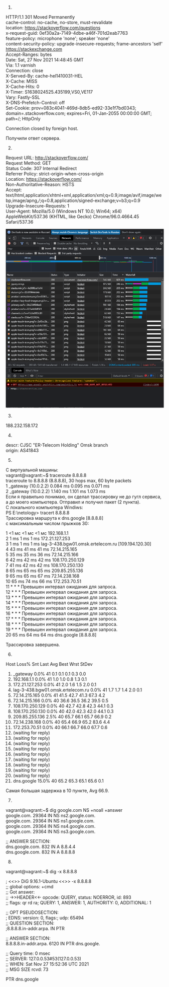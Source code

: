 1)  
HTTP/1.1 301 Moved Permanently  
cache-control: no-cache, no-store, must-revalidate  
location: https://stackoverflow.com/questions  
x-request-guid: 0ef30a2a-7149-4dbe-a46f-701d2eab7763  
feature-policy: microphone 'none'; speaker 'none'  
content-security-policy: upgrade-insecure-requests; frame-ancestors 'self' https://stackexchange.com  
Accept-Ranges: bytes  
Date: Sat, 27 Nov 2021 14:48:45 GMT  
Via: 1.1 varnish  
Connection: close  
X-Served-By: cache-hel1410031-HEL  
X-Cache: MISS  
X-Cache-Hits: 0  
X-Timer: S1638024525.435199,VS0,VE117  
Vary: Fastly-SSL  
X-DNS-Prefetch-Control: off  
Set-Cookie: prov=083c4041-469d-8db5-ed92-33e1f7bd0343; domain=.stackoverflow.com; expires=Fri, 01-Jan-2055 00:00:00 GMT; path=/; HttpOnly  
  
Connection closed by foreign host.  

Получили ответ сервера.  
  
2)  
Request URL: http://stackoverflow.com/  
Request Method: GET  
Status Code: 307 Internal Redirect  
Referrer Policy: strict-origin-when-cross-origin  
Location: https://stackoverflow.com/  
Non-Authoritative-Reason: HSTS  
Accept: text/html,application/xhtml+xml,application/xml;q=0.9,image/avif,image/webp,image/apng,*/*;q=0.8,application/signed-exchange;v=b3;q=0.9  
Upgrade-Insecure-Requests: 1  
User-Agent: Mozilla/5.0 (Windows NT 10.0; Win64; x64) AppleWebKit/537.36 (KHTML, like Gecko) Chrome/96.0.4664.45 Safari/537.36  
  
![img.png](img.png)  
   
3)   
188.232.158.172  
  
4)  
descr: CJSC "ER-Telecom Holding" Omsk branch  
origin: AS41843  
  
5)    
С виртуальной машины:  
vagrant@vagrant:~$ traceroute 8.8.8.8  
traceroute to 8.8.8.8 (8.8.8.8), 30 hops max, 60 byte packets  
 1  _gateway (10.0.2.2)  0.084 ms  0.095 ms  0.071 ms  
 2  _gateway (10.0.2.2)  1.140 ms  1.101 ms  1.073 ms  
Если я правильно понимаю, он сделал трассировку не до гугл сервиса, а до моего компьютера. Отправил и получил пакет (2 пункта).  
С локального компьютера Windiws:  
PS E:\netology> tracert 8.8.8.8  
Трассировка маршрута к dns.google [8.8.8.8]  
с максимальным числом прыжков 30:  
  
  1    <1 мс    <1 мс    <1 мс  192.168.1.1  
  2     1 ms     1 ms     1 ms  172.21.127.253  
  3     1 ms     1 ms     1 ms  lag-3-438.bgw01.omsk.ertelecom.ru [109.194.120.30]  
  4    43 ms    41 ms    41 ms  72.14.215.165  
  5    35 ms    35 ms    36 ms  72.14.215.166  
  6    42 ms    42 ms    42 ms  108.170.250.129  
  7    41 ms    42 ms    42 ms  108.170.250.130  
  8    65 ms    65 ms    65 ms  209.85.255.136  
  9    65 ms    65 ms    67 ms  72.14.238.168  
 10    65 ms    74 ms    66 ms  172.253.70.51  
 11     *        *        *     Превышен интервал ожидания для запроса.  
 12     *        *        *     Превышен интервал ожидания для запроса.  
 13     *        *        *     Превышен интервал ожидания для запроса.  
 14     *        *        *     Превышен интервал ожидания для запроса.  
 15     *        *        *     Превышен интервал ожидания для запроса.  
 16     *        *        *     Превышен интервал ожидания для запроса.  
 17     *        *        *     Превышен интервал ожидания для запроса.  
 18     *        *        *     Превышен интервал ожидания для запроса.  
 19     *        *        *     Превышен интервал ожидания для запроса.  
 20    65 ms    64 ms    64 ms  dns.google [8.8.8.8]  
  
Трассировка завершена.  
  
6)    
 Host                                                         Loss%   Snt   Last   Avg  Best  Wrst StDev  
 1. _gateway                                                   0.0%    41    0.1   0.1   0.1   0.3   0.0  
 2. 192.168.1.1                                                0.0%    41    1.0   1.0   0.8   1.3   0.1  
 3. 172.21.127.253                                             0.0%    41    2.0   1.6   1.5   2.0   0.1  
 4. lag-3-438.bgw01.omsk.ertelecom.ru                          0.0%    41    1.7   1.7   1.4   2.0   0.1  
 5. 72.14.215.165                                              0.0%    41   41.5  42.7  41.3  67.3   4.2  
 6. 72.14.215.166                                              0.0%    40   36.6  36.5  36.2  39.5   0.5  
 7. 108.170.250.129                                            0.0%    40   42.7  42.8  42.3  44.1   0.3  
 8. 108.170.250.130                                            0.0%    40   42.0  42.3  42.0  44.1   0.3  
 9. 209.85.255.136                                             2.5%    40   65.7  66.1  65.7  66.9   0.2  
10. 72.14.238.168                                              0.0%    40   65.4  66.9  65.2  83.6   4.4  
11. 172.253.70.51                                              0.0%    40   66.1  66.7  66.0  67.7   0.6  
12. (waiting for reply)  
13. (waiting for reply)  
14. (waiting for reply)  
15. (waiting for reply)  
16. (waiting for reply)  
17. (waiting for reply)  
18. (waiting for reply)  
19. (waiting for reply)  
20. (waiting for reply)  
21. dns.google                                                15.0%    40   65.2  65.3  65.1  65.6   0.1  
  
Самая большая задержка в 10 пункте, Avg 66.9.   
  
7)   
vagrant@vagrant:~$ dig google.com NS +noall +answer  
google.com.             29364   IN      NS      ns2.google.com.  
google.com.             29364   IN      NS      ns1.google.com.  
google.com.             29364   IN      NS      ns4.google.com.  
google.com.             29364   IN      NS      ns3.google.com.  
  
;; ANSWER SECTION:  
dns.google.com.         832     IN      A       8.8.4.4  
dns.google.com.         832     IN      A       8.8.8.8  
  
8)  
vagrant@vagrant:~$ dig -x 8.8.8.8  
  
; <<>> DiG 9.16.1-Ubuntu <<>> -x 8.8.8.8  
;; global options: +cmd  
;; Got answer:  
;; ->>HEADER<<- opcode: QUERY, status: NOERROR, id: 893  
;; flags: qr rd ra; QUERY: 1, ANSWER: 1, AUTHORITY: 0, ADDITIONAL: 1  
  
;; OPT PSEUDOSECTION:  
; EDNS: version: 0, flags:; udp: 65494  
;; QUESTION SECTION:  
;8.8.8.8.in-addr.arpa.          IN      PTR  
  
;; ANSWER SECTION:  
8.8.8.8.in-addr.arpa.   6120    IN      PTR     dns.google.  
  
;; Query time: 0 msec  
;; SERVER: 127.0.0.53#53(127.0.0.53)  
;; WHEN: Sat Nov 27 15:52:36 UTC 2021  
;; MSG SIZE  rcvd: 73  
  
PTR     dns.google  
  






